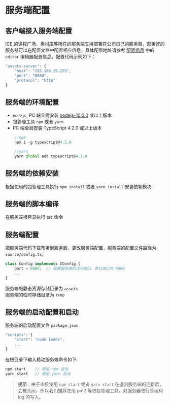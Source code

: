 # 服务端配置

## 客户端接入服务端配置

ICE 的课程广场、素材库等所在的服务端支持部署在公司自己的服务器，部署好的服务器可以在配置文件中配置相应信息，具体配置地址请参考 [配置信息](../index.md) 中的 `editor` 编辑器配置信息。配置代码示例如下：

```js
"assets-server": {
    "host": "192.168.19.255",
    "port": "8080",
    "protocol": "http"
}
```

## 服务端的环境配置

- `nodejs`, PC 端全局安装 [nodejs-10.0.0](https://nodejs.org/zh-cn/download/) 或以上版本
- 包管理工具 `npm` 或者 `yarn`
- PC 端全局安装 TypeScript 4.2.0 或以上版本

```js
    //npm
    npm i -g typescript@4.2.0

    //yarn
    yarn global add typescript@4.2.0
```

## 服务端的依赖安装

根据使用的包管理工具执行 `npm install` 或者 `yarn install` 安装依赖模块

## 服务端的脚本编译

在服务端根目录执行 tsc 命令

## 服务端配置

把服务端代码下载布署到服务器，更改服务端配置，服务端的配置文件路径为 `source/config.ts`。

```js
class Config implements IConfig {
    port = 8080;  // 配置服务端的访问端口，默认端口为 8080
    ...
}
```

服务端的静态资源存储目录为 `assets` <br/>
服务端的临时存储目录为 `temp`

## 服务端的启动配置和启动

服务端的启动配置文件 `package.json`

```js
"scripts": {
    "start": "node index",
    ...
}
```

在根目录下输入启动服务端命令如下:

```js
npm start    // 使用 npm 启动
yarn start   // 使用 yarn 启动
```

>**提示**：由于直接使用 `npm start` 或者 `yarn start` 在退出服务端的连接后，会被关闭，所以我们推荐使用 pm2 等进程管理工具，对服务器进行管理和 log 的写入。
